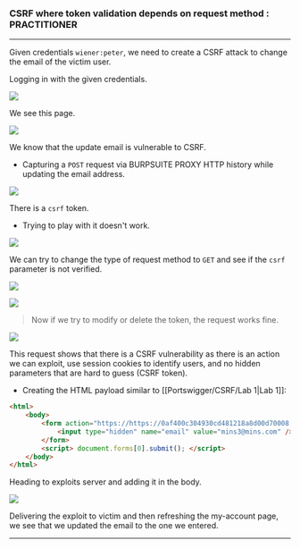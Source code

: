 ### CSRF where token validation depends on request method : PRACTITIONER

---

Given credentials `wiener:peter`, we need to create a CSRF attack to change the email of the victim user.

Logging in with the given credentials.

![](./screenshots/lab1-1.png)

We see this page.

![](./screenshots/lab1-2.png)

We know that the update email is vulnerable to CSRF.
- Capturing a `POST` request via BURPSUITE PROXY HTTP history while updating the email address.

![](./screenshots/lab2-1.png)

There is a `csrf` token.
- Trying to play with it doesn't work.

![](./screenshots/lab2-4.png)

We can try to change the type of request method to `GET` and see if the `csrf` parameter is not verified.

![](./screenshots/lab2-2.png)

![](./screenshots/lab2-3.png)

> Now if we try to modify or delete the token, the request works fine.

![](./screenshots/lab2-5.png)

This request shows that there is a CSRF vulnerability as there is an action we can exploit, use session cookies to identify users, and no hidden parameters that are hard to guess (CSRF token).

- Creating the HTML payload similar to [[Portswigger/CSRF/Lab 1|Lab 1]]:
``` HTMl
<html> 
	<body> 
		<form action="https://https://0af400c304930cd481218a8d00d70008.web-security-academy.net/my-account/change-email" method="GET"> 
			<input type="hidden" name="email" value="mins3@mins.com" /> 
		</form> 
		<script> document.forms[0].submit(); </script> 
	</body> 
</html>
```

Heading to exploits server and adding it in the body.

![](./screenshots/lab2-6.png)

Delivering the exploit to victim and then refreshing the my-account page, we see that we updated the email to the one we entered.

---
